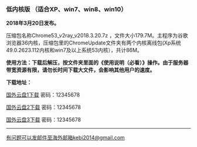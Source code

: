 ### 低内核版 （适合XP、win7、win8、win10）

**2018年3月20日发布。**

压缩包名称Chrome53_v2ray_v2018.3.20.7z ，文件大小179.7M。主程序为谷歌浏览器36内核，压缩包里的ChromeUpdate文件夹有两个内核离线包(Xp系统49.0.2623.112内核和win7及以上系统53内核），共计86M。

**使用方法：下载后解压，按文件夹里面的《使用说明（必看）》操作。由于服务器带宽资源有限，请勿长时间下载大文件，会影响其他用户的速度。**

**下载地址：**

[国外云盘1下载](http://45.32.141.248:8000/f/7b2798ec5f/) 密码：12345678

[国外云盘2下载](http://165.227.23.136:8000/f/410f35e918/) 密码：12345678

[国外云盘3下载](http://108.61.224.82:8000/f/540826a59e/) 密码：12345678


***

有问题可以发邮件至海外邮箱kebi2014@gmail.com